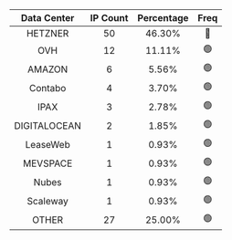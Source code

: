 | Data Center | IP Count | Percentage | Freq |
|:------------:|:--------:|:-----------:|:-----:|
| HETZNER | 50 | 46.30% | 🔴 |
| OVH | 12 | 11.11% | 🟢 |
| AMAZON | 6 | 5.56% | 🟢 |
| Contabo | 4 | 3.70% | 🟢 |
| IPAX | 3 | 2.78% | 🟢 |
| DIGITALOCEAN | 2 | 1.85% | 🟢 |
| LeaseWeb | 1 | 0.93% | 🟢 |
| MEVSPACE | 1 | 0.93% | 🟢 |
| Nubes | 1 | 0.93% | 🟢 |
| Scaleway | 1 | 0.93% | 🟢 |
| OTHER | 27 | 25.00% | 🟢 |
